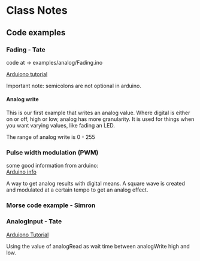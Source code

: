 # Class Notes

## Code examples

### Fading - Tate

code at -> examples/analog/Fading.ino

[Arduiono tutorial](http://www.arduino.cc/en/Tutorial/Fading)

Important note: semicolons are not optional in arduino.

#### Analog write

This is our first example that writes an analog value. Where digital is either on or off, high or low, analog has more granularity. It is used for things when you want varying values, like fading an LED.

The range of analog write is 0 - 255

### Pulse width modulation (PWM)

some good information from arduino:  
[Arduino info](https://www.arduino.cc/en/Tutorial/PWM)

A way to get analog results with digital means. A square wave is created and modulated at a certain tempo to get an analog effect.

### Morse code example - Simron

### AnalogInput - Tate

[Arduiono Tutorial](http://www.arduino.cc/en/Tutorial/AnalogInput)

Using the value of analogRead as wait time between analogWrite high and low.
